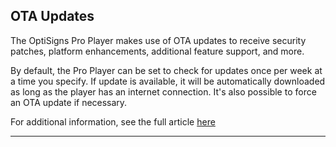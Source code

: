 ## OTA Updates

The OptiSigns Pro Player makes use of OTA updates to receive security patches, platform enhancements, additional feature support, and more.



By default, the Pro Player can be set to check for updates once per week at a time you specify. If update is available, it will be automatically downloaded as long as the player has an internet connection. It's also possible to force an OTA update if necessary.

For additional information, see the full article [here](https://support.optisigns.com/hc/en-us/articles/35577511423635)

---
